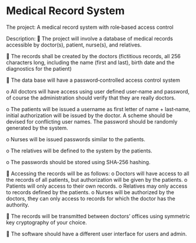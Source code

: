 # Medical Record System

The project: A medical record system with role‐based access control

Description:
 The project will involve a database of medical records accessible by doctor(s),
patient, nurse(s), and relatives.

 The records shall be created by the doctors (fictitious records, all 256 characters long,
including the name (first and last), birth date and the diagnostics for the patient)

 The data base will have a password‐controlled access control system
    
o All doctors will have access using user defined user‐name and password, of
course the administration should verify that they are really doctors.

o The patients will be issued a username as first letter of name + last‐name,
initial authorization will be issued by the doctor. A scheme should be devised
for conflicting user names. The password should be randomly generated by
the system.

o Nurses will be issued passwords similar to the patients.

o The relatives will be defined to the system by the patients.

o The passwords should be stored using SHA‐256 hashing.

 Accessing the records will be as follows:
    o Doctors will have access to all the records of all patients, but authorization
will be given by the patients.
    o Patients will only access to their own records.
    o Relatives may only access to records defined by the patients.
    o Nurses will be authorized by the doctors, they can only access to records for
      which the doctor has the authority.
      
 The records will be transmitted between doctors’ offices using symmetric key
cryptography of your choice.

 The software should have a different user interface for users and admin.
